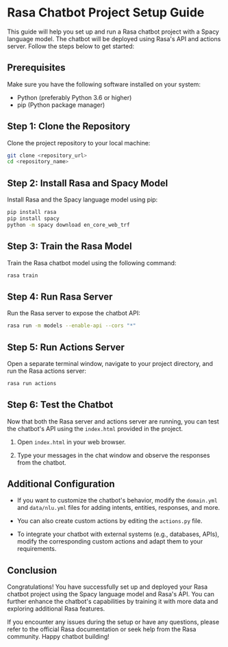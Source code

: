 # Rasa Chatbot Project Setup Guide

This guide will help you set up and run a Rasa chatbot project with a Spacy language model. The chatbot will be deployed using Rasa's API and actions server. Follow the steps below to get started:

## Prerequisites

Make sure you have the following software installed on your system:

- Python (preferably Python 3.6 or higher)
- pip (Python package manager)

## Step 1: Clone the Repository

Clone the project repository to your local machine:

```bash
git clone <repository_url>
cd <repository_name>
```

## Step 2: Install Rasa and Spacy Model

Install Rasa and the Spacy language model using pip:

```bash
pip install rasa
pip install spacy
python -m spacy download en_core_web_trf
```

## Step 3: Train the Rasa Model

Train the Rasa chatbot model using the following command:

```bash
rasa train
```

## Step 4: Run Rasa Server

Run the Rasa server to expose the chatbot API:

```bash
rasa run -m models --enable-api --cors "*"
```

## Step 5: Run Actions Server

Open a separate terminal window, navigate to your project directory, and run the Rasa actions server:

```bash
rasa run actions
```

## Step 6: Test the Chatbot

Now that both the Rasa server and actions server are running, you can test the chatbot's API using the `index.html` provided in the project.

1. Open `index.html` in your web browser.

2. Type your messages in the chat window and observe the responses from the chatbot.

## Additional Configuration

- If you want to customize the chatbot's behavior, modify the `domain.yml` and `data/nlu.yml` files for adding intents, entities, responses, and more.

- You can also create custom actions by editing the `actions.py` file.

- To integrate your chatbot with external systems (e.g., databases, APIs), modify the corresponding custom actions and adapt them to your requirements.

## Conclusion

Congratulations! You have successfully set up and deployed your Rasa chatbot project using the Spacy language model and Rasa's API. You can further enhance the chatbot's capabilities by training it with more data and exploring additional Rasa features.

If you encounter any issues during the setup or have any questions, please refer to the official Rasa documentation or seek help from the Rasa community. Happy chatbot building!
